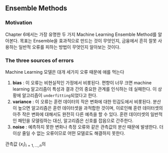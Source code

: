 ## Ensemble Methods

### Motivation

Chapter 6에서는 가장 유명한 두 가지 Machine Learning Ensemble Method를 알아본다. 목표는 Ensemble을 효과적으로 만드는 것이 무엇인지, 금융에서 흔히 잘못 사용하는 일반적 오류를 피하는 방법이 무엇인지 알아보는 것이다.

### The three sources of errors

Machine Learning 모델은 대개 세가지 오류 때문에 애를 먹는다

1. **bias** : 이 오류는 비현실적인 가정에서 비롯된다. 편향이 너무 크면 machine learning 알고리즘이 특성과 결과 간의 중요한 관계를 인식하는 데 실패한다. 이 상황에 알고리즘이 `underfitting`되었다고 한다.
2. **variance** : 이 오류는 훈련 데이터의 작은 변화에 대한 민감도에서 비롯된다. 분산이 높으면 알고리즘은 훈련 데이터셋을 과적합한 것이며, 이로인해 훈련 데이터셋의 아주 작은 변화에 대해서도 완전히 다른 예측을 할 수 있다. 훈련 데이터셋의 일반적인 패턴을 모델링하는 대신, 알고리즘은 신호를 잡음으로 간주한다.
3. **noise** : 예측하지 못한 변화나 측정 오류와 같은 관측값의 분산 때문에 발생한다. 더 이상 줄일 수 없는 오류이므로 어떤 모델로도 해결하지 못한다.

관측값 $\{x_i\}_{i=1, \dots, n}$의 